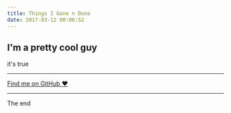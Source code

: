 ```yaml
---
title: Things I Gone n Done 
date: 2017-03-12 00:06:52
---
```


## I'm a pretty cool guy

it's true


---

<a href="https://github.com/donnyjanks" class="pa3 tc ba br2 db">Find me on GitHub &hearts;</a>

---

The end
